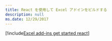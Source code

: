 ```yaml
---
title: React を使用して Excel アドインをビルドする
description: null
ms.date: 12/29/2017
---
```


[!include[Excel add-ins get started react](../includes/file-get-started-excel-react.md)]